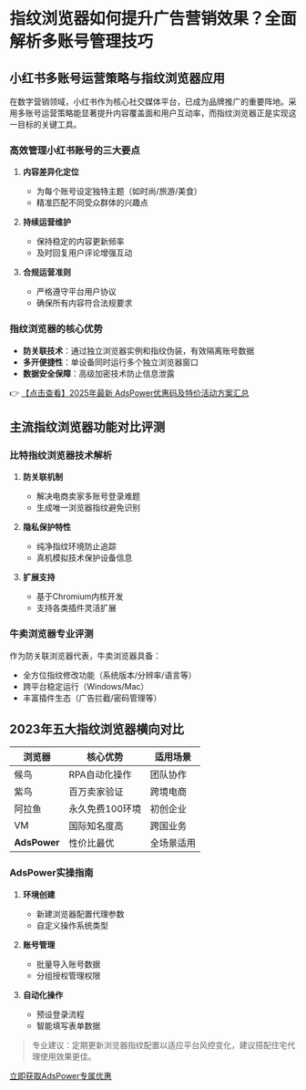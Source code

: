 # 指纹浏览器如何提升广告营销效果？全面解析多账号管理技巧

## 小红书多账号运营策略与指纹浏览器应用

在数字营销领域，小红书作为核心社交媒体平台，已成为品牌推广的重要阵地。采用多账号运营策略能显著提升内容覆盖面和用户互动率，而指纹浏览器正是实现这一目标的关键工具。

### 高效管理小红书账号的三大要点
1. **内容差异化定位**  
   - 为每个账号设定独特主题（如时尚/旅游/美食）
   - 精准匹配不同受众群体的兴趣点

2. **持续运营维护**  
   - 保持稳定的内容更新频率
   - 及时回复用户评论增强互动

3. **合规运营准则**  
   - 严格遵守平台用户协议
   - 确保所有内容符合法规要求

### 指纹浏览器的核心优势
- **防关联技术**：通过独立浏览器实例和指纹伪装，有效隔离账号数据
- **多开便捷性**：单设备同时运行多个独立浏览器窗口
- **数据安全保障**：高级加密技术防止信息泄露

👉 [【点击查看】2025年最新 AdsPower优惠码及特价活动方案汇总](https://bit.ly/adspower_free)

## 主流指纹浏览器功能对比评测

### 比特指纹浏览器技术解析
1. **防关联机制**  
   - 解决电商卖家多账号登录难题
   - 生成唯一浏览器指纹避免识别

2. **隐私保护特性**  
   - 纯净指纹环境防止追踪
   - 真机模拟技术保护设备信息

3. **扩展支持**  
   - 基于Chromium内核开发
   - 支持各类插件灵活扩展

### 牛卖浏览器专业评测
作为防关联浏览器代表，牛卖浏览器具备：
- 全方位指纹修改功能（系统版本/分辨率/语言等）
- 跨平台稳定运行（Windows/Mac）
- 丰富插件生态（广告拦截/密码管理等）

## 2023年五大指纹浏览器横向对比

| 浏览器       | 核心优势                  | 适用场景           |
|--------------|-------------------------|------------------|
| 候鸟         | RPA自动化操作            | 团队协作          |
| 紫鸟         | 百万卖家验证             | 跨境电商          |
| 阿拉鱼       | 永久免费100环境          | 初创企业          |
| VM           | 国际知名度高             | 跨国业务          |
| **AdsPower** | 性价比最优               | 全场景适用        |

### AdsPower实操指南
1. **环境创建**  
   - 新建浏览器配置代理参数
   - 自定义操作系统类型

2. **账号管理**  
   - 批量导入账号数据
   - 分组授权管理权限

3. **自动化操作**  
   - 预设登录流程
   - 智能填写表单数据

> 专业建议：定期更新浏览器指纹配置以适应平台风控变化，建议搭配住宅代理使用效果更佳。

[立即获取AdsPower专属优惠](https://bit.ly/adspower_free)
